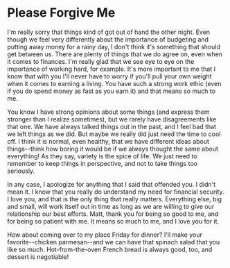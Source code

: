 # Please Forgive Me #

I'm really sorry that things kind of got out of hand the other night. Even though we feel very differently about the importance of budgeting and putting away money for a rainy day, I don't think it's something that should get between us. There are plenty of things that we do agree on, even when it comes to finances. I'm really glad that we see eye to eye on the importance of working hard, for example. It's more important to me that I know that with you I'll never have to worry if you'll pull your own weight when it comes to earning a living. You have such a strong work ethic (even if you do spend money as fast as you earn it) and that means so much to me.

You know I have strong opinions about some things (and express them stronger than I realize sometimes), but we rarely have disagreements like that one. We have always talked things out in the past, and I feel bad that we left things as we did. But maybe we really did just need the time to cool off. I think it is normal, even healthy, that we have different ideas about things--think how boring it would be if we always thought the same about everything! As they say, variety is the spice of life. We just need to remember to keep things in perspective, and not to take things too seriously.

In any case, I apologize for anything that I said that offended you. I didn't mean it. I know that you really do understand my need for financial security. I love you, and that is the only thing that really matters. Everything else, big and small, will work itself out in time as long as we are willing to give our relationship our best efforts. Matt, thank you for being so good to me, and for being so patient with me. It means so much to me, and I love you for it.

How about coming over to my place Friday for dinner? I'll make your favorite--chicken parmesan--and we can have that spinach salad that you like so much. Hot-from-the-oven French bread is always good, too, and dessert is negotiable!
